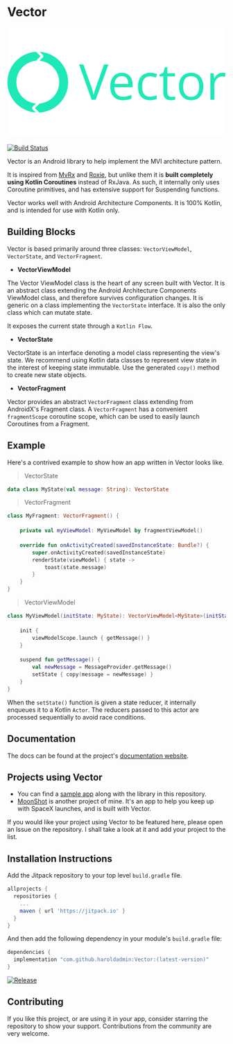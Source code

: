 # Vector

![logo](docs/images/logo-full-coloured.svg)

[![Build Status](https://github.com/haroldadmin/vector/workflows/Android%20CI/badge.svg)](https://github.com/haroldadmin/Vector/actions)

Vector is an Android library to help implement the MVI architecture pattern. 

It is inspired from [MvRx](https://www.github.com/airbnb/mvrx) and [Roxie](https://github.com/ww-tech/roxie), but unlike them it is **built completely using Kotlin Coroutines** instead of RxJava. As such, it internally only uses Coroutine primitives, and has extensive support for Suspending functions.

Vector works well with Android Architecture Components. It is 100% Kotlin, and is intended for use with Kotlin only.

## Building Blocks

Vector is based primarily around three classes: `VectorViewModel`, `VectorState`, and `VectorFragment`.

* **VectorViewModel**

The Vector ViewModel class is the heart of any screen built with Vector. It is an abstract class extending the Android Architecture Components ViewModel class, and therefore survives configuration changes. It is generic on a class implementing the `VectorState` interface. It is also the only class which can mutate state.

It exposes the current state through a `Kotlin Flow`.

* **VectorState**

VectorState is an interface denoting a model class representing the view's state. We recommend using Kotlin data classes to represent view state in the interest of keeping state immutable. Use the generated `copy()` method to create new state objects.

* **VectorFragment**

Vector provides an abstract `VectorFragment` class extending from AndroidX's Fragment class. A `VectorFragment` has a convenient `fragmentScope` coroutine scope, which can be used to easily launch Coroutines from a Fragment.

## Example

Here's a contrived example to show how an app written in Vector looks like.

> VectorState

```kotlin
data class MyState(val message: String): VectorState
```

> VectorFragment

```kotlin
class MyFragment: VectorFragment() {

    private val myViewModel: MyViewModel by fragmentViewModel()

    override fun onActivityCreated(savedInstanceState: Bundle?) {
        super.onActivityCreated(savedInstanceState)
        renderState(viewModel) { state ->
            toast(state.message)
        }
    }
}
```

> VectorViewModel

```kotlin
class MyViewModel(initState: MyState): VectorViewModel<MyState>(initState) {

    init {
        viewModelScope.launch { getMessage() }
    }

    suspend fun getMessage() {
        val newMessage = MessageProvider.getMessage()
        setState { copy(message = newMessage) }
    }
}
```

When the `setState()` function is given a state reducer, it internally enqueues it to a Kotlin `Actor`. The reducers passed to this actor are processed sequentially to avoid race conditions.

## Documentation

The docs can be found at the project's [documentation website](https://haroldadmin.github.io/Vector).

## Projects using Vector

* You can find a [sample app](https://github.com/haroldadmin/Vector/tree/master/sampleapp) along with the library in this repository.
* [MoonShot](https://www.github.com/haroldadmin/MoonShot) is another project of mine. It's an app to help you keep up with SpaceX launches, and is built with Vector.

If you would like your project using Vector to be featured here, please open an Issue on the repository. I shall take a look at it and add your project to the list.

## Installation Instructions

Add the Jitpack repository to your top level `build.gradle` file.

```groovy
allprojects {
  repositories {
    ...
    maven { url 'https://jitpack.io' }
  }
}
```

And then add the following dependency in your module's `build.gradle` file:

```groovy
dependencies {
  implementation "com.github.haroldadmin:Vector:(latest-version)"
}
```

[![Release](https://jitpack.io/v/haroldadmin/Vector.svg)](https://jitpack.io/#haroldadmin/Vector)

## Contributing

If you like this project, or are using it in your app, consider starring the repository to show your support.
Contributions from the community are very welcome.
